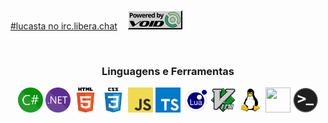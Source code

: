 [#lucasta no irc.libera.chat](https://web.libera.chat/gamja/?channels=#lucasta)
[<img src="https://komarev.com/ghpvc/?username=LucasTavaresA&label=Profile%20views&color=0e75b6&style=flat" alt="">](#)
[<img alt="" src="https://img.shields.io/website?label=Meu+Site&style=for-the-badge&url=https%3A%2F%2Flucastavaresa.github.io">](https://lucastavaresa.github.io)
[<img alt="" height="30px" src="https://design.codeberg.org/logo-kit/icon_inverted.svg">](https://codeberg.org/LucasTavaresA/)
<a href="https://voidlinux.org"><img alt="Powered by Void Linux" src="./button.gif"></a>

<p align="center">
    <a style="pointer-events: none;"><img alt="" src="https://camo.githubusercontent.com/a9dd38433d944c601e6d8255474e826050f3a032c1b0e68e9d456bbe11033cb6/68747470733a2f2f6769746875622d726561646d652d73746174732e76657263656c2e6170702f6170693f757365726e616d653d6c7563617374617661726573612673686f775f69636f6e733d7472756526696e636c7564655f616c6c5f636f6d6d6974733d74727565267468656d653d6769746875625f6461726b26686964655f626f726465723d74727565266c6f63616c653d70742d6272" data-canonical-src="https://github-readme-stats.vercel.app/api?username=lucastavaresa&amp;show_icons=true&amp;include_all_commits=true&amp;theme=gruvbox&amp;hide_border=true&amp;locale=pt-br&amp;border_radius=0"></a>
    <a style="pointer-events: none;"><img alt="" src="https://camo.githubusercontent.com/e0b7d7385b9b370b440c34283cfd2f2b6c3e1f5b21e604237b0619186a3450b0/68747470733a2f2f6769746875622d726561646d652d73746174732e76657263656c2e6170702f6170692f746f702d6c616e67732f3f757365726e616d653d6c756361737461766172657361266c61796f75743d636f6d70616374267468656d653d6769746875625f6461726b26686964655f626f726465723d74727565266c6f63616c653d70742d6272" data-canonical-src="https://github-readme-stats.vercel.app/api/top-langs/?username=lucastavaresa&amp;layout=compact&amp;theme=gruvbox&amp;hide_border=true&amp;locale=pt-br&amp;border_radius=0"></a>
</p>

<h3 align="center">Linguagens e Ferramentas</h3>

<div align="center">
    <a style="pointer-events: none;">
        <img alt="" height="40px" width="40px" src="https://raw.githubusercontent.com/github/explore/80688e429a7d4ef2fca1e82350fe8e3517d3494d/topics/csharp/csharp.png" />
        <img alt="" height="40px" width="40px" src="https://raw.githubusercontent.com/github/explore/93d8a67084f94b2a444e510199a6e7622e5b09a3/topics/dotnet/dotnet.png" />
        <img alt="" height="40px" width="40px" src="https://raw.githubusercontent.com/github/explore/80688e429a7d4ef2fca1e82350fe8e3517d3494d/topics/html/html.png" />
        <img alt="" height="40px" width="40px" src="https://raw.githubusercontent.com/github/explore/80688e429a7d4ef2fca1e82350fe8e3517d3494d/topics/css/css.png" />
        <img alt="" height="40px" width="40px" src="https://raw.githubusercontent.com/github/explore/80688e429a7d4ef2fca1e82350fe8e3517d3494d/topics/javascript/javascript.png" />
        <img alt="" height="40px" width="40px" src="https://raw.githubusercontent.com/github/explore/80688e429a7d4ef2fca1e82350fe8e3517d3494d/topics/typescript/typescript.png" />
        <img alt="" height="40px" width="40px" src="https://raw.githubusercontent.com/github/explore/80688e429a7d4ef2fca1e82350fe8e3517d3494d/topics/lua/lua.png" />
        <img alt="" height="40px" width="40px" src="https://raw.githubusercontent.com/github/explore/80688e429a7d4ef2fca1e82350fe8e3517d3494d/topics/vim/vim.png" />
        <img alt="" height="40px" width="40px" src="https://raw.githubusercontent.com/github/explore/80688e429a7d4ef2fca1e82350fe8e3517d3494d/topics/linux/linux.png" />
        <img alt="" height="40px" width="40px" src="https://git-scm.com/images/logos/downloads/Git-Icon-1788C.png" />
        <img alt="" height="40px" width="40px" src="https://raw.githubusercontent.com/github/explore/d92924b1d925bb134e308bd29c9de6c302ed3beb/topics/terminal/terminal.png" />
    </a>
</div>

<div align="center">
    <img alt="" src="https://metrics.lecoq.io/lucastavaresa?template=classic&base.header=0&base.activity=0&base.community=0&base.repositories=0&base.metadata=0&notable=1&habits=1&followup=1&base=header%2C%20activity%2C%20community%2C%20repositories%2C%20metadata&base.indepth=false&base.hireable=false&base.skip=false&notable=false&notable.from=organization&notable.repositories=true&notable.indepth=true&notable.types=commit&notable.self=false&habits=false&habits.from=200&habits.days=14&habits.facts=true&habits.charts=false&habits.charts.type=classic&habits.trim=false&habits.languages.limit=8&habits.languages.threshold=0%25&followup=false&followup.sections=repositories&followup.indepth=false&followup.archived=true&config.timezone=America%2FSao_Paulo">
</div>
